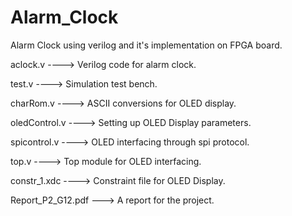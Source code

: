 # Alarm_Clock

Alarm Clock using verilog and it's implementation on FPGA board.


aclock.v ----> Verilog code for alarm clock.



test.v   ----> Simulation test bench.


charRom.v ----> ASCII conversions for OLED display.


oledControl.v ----> Setting up OLED Display parameters.

spicontrol.v ----> OLED interfacing through spi protocol.


top.v ----> Top module for OLED interfacing.


constr_1.xdc ----> Constraint file for OLED Display.


Report_P2_G12.pdf ---> A report for the project.




